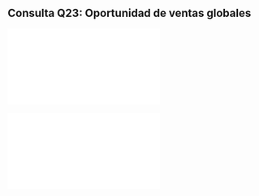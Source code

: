 ## Consulta Q23: Oportunidad de ventas globales

![Arbol de ejecucion de la consulta Q23 original](img/plan_q23original.pdf)

![Arbol de ejecucion de la consulta Q23 modificada](img/plan_q23improved.pdf)
